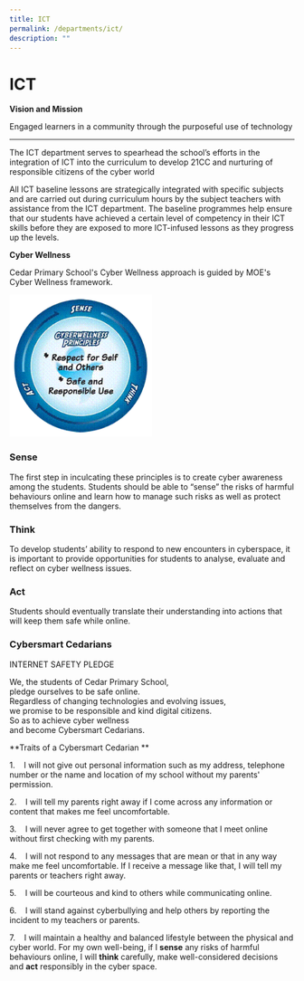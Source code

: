 ```yaml
---
title: ICT
permalink: /departments/ict/
description: ""
---
```

# **ICT**


**Vision and Mission**

Engaged learners in a community
through the purposeful use of technology

------------------------------------------------------------------------- 

The ICT department serves to spearhead the school’s efforts in the integration of ICT into the curriculum to develop 21CC and nurturing of responsible citizens of the cyber world
  

 

All ICT baseline lessons are strategically integrated with specific subjects and are carried out during curriculum hours by the subject teachers with assistance from the ICT department. The baseline programmes help ensure that our students have achieved a certain level of competency in their ICT skills before they are exposed to more ICT-infused lessons as they progress up the levels.



**Cyber Wellness**

Cedar Primary School's Cyber Wellness approach is guided by MOE's Cyber Wellness framework.

<img src="/images/Cyberwellness%20Principles.gif" style="width:50%">
		 
### Sense

The first step in inculcating these principles is to create cyber awareness among the students. Students should be able to “sense” the risks of harmful behaviours online and learn how to manage such risks as well as protect themselves from the dangers.


### Think

To develop students’ ability to respond to new encounters in cyberspace, it is important to provide opportunities for students to analyse, evaluate and reflect on cyber wellness issues.


### Act

Students should eventually translate their understanding into actions that will keep them safe while online.
 

### Cybersmart Cedarians

  

INTERNET SAFETY PLEDGE

We, the students of Cedar Primary School,  
pledge ourselves to be safe online.    
Regardless of changing technologies and evolving issues,    
we promise to be responsible and kind digital citizens.    
So as to achieve cyber wellness   
and become Cybersmart Cedarians.

  

**Traits of a Cybersmart Cedarian **

1.&nbsp;&nbsp; &nbsp;I will not give out personal information such as my address, telephone number or the name and location of my school without my parents' permission.

2.&nbsp;&nbsp; &nbsp;I will tell my parents right away if I come across any information or content that makes me feel uncomfortable.

3.&nbsp;&nbsp; &nbsp;I will never agree to get together with someone that I meet online without first checking with my parents.

4.&nbsp;&nbsp; &nbsp;I will not respond to any messages that are mean or that in any way make me feel uncomfortable. If I receive a message like that, I will tell my parents or teachers right away.

5.&nbsp;&nbsp; &nbsp;I will be courteous and kind to others while communicating online.

6.&nbsp;&nbsp; &nbsp;I will stand against cyberbullying and help others by reporting the incident to my teachers or parents.

7.&nbsp;&nbsp; &nbsp;I will maintain a healthy and balanced lifestyle between the physical and cyber world. For my own well-being, if I&nbsp;**sense**&nbsp;any risks of harmful behaviours online, I will&nbsp;**think**&nbsp;carefully, make well-considered decisions and&nbsp;**act**&nbsp;responsibly in the cyber space.